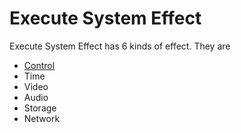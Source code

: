 # **Execute System Effect**

Execute System Effect has 6 kinds of effect. They are
- [Control](Control/a.md)
- Time
- Video
- Audio
- Storage
- Network